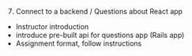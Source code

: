 7. Connect to a backend / Questions about React app
  - Instructor introduction
  - introduce pre-built api for questions app (Rails app)
  - Assignment format, follow instructions

